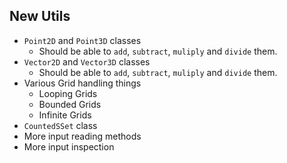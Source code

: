 ## New Utils
- `Point2D` and `Point3D` classes
  - Should be able to `add`, `subtract`, `muliply` and `divide` them.
- `Vector2D` and `Vector3D` classes
  - Should be able to `add`, `subtract`, `muliply` and `divide` them.
- Various Grid handling things
  - Looping Grids
  - Bounded Grids
  - Infinite Grids
- `CountedSSet` class
- More input reading methods
- More input inspection
